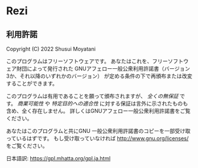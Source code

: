 # Rezi

## 利用許諾

Copyright (C) 2022 Shusui Moyatani

このプログラムはフリーソフトウェアです。
あなたはこれを、フリーソフトウェア財団によって発行された
GNUアフェロー一般公衆利用許諾書（バージョン3か、それ以降のいずれかのバージョン）
が定める条件の下で再頒布または改変することができます。

このプログラムは有用であることを願って頒布されますが、 *全くの無保証* です。
*商業可能性* や *特定目的への適合性* に対する保証は言外に示されたものも含め、全く存在しません。
詳しくはGNUアフェロー一般公衆利用許諾書をご覧ください。

あなたはこのプログラムと共にGNU 一般公衆利用許諾書のコピーを一部受け取っているはずです。
もし受け取っていなければ <http://www.gnu.org/licenses/> をご覧ください。

日本語訳: <https://gpl.mhatta.org/gpl.ja.html>
